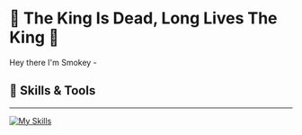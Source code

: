 # 👑 The King Is Dead, Long Lives The King 👑

Hey there I'm Smokey - 

## 🚀 Skills & Tools
---
[![My Skills](https://skillicons.dev/icons?i=c,cpp,cmake,discord,dotnet,github,idea,java,linkedin,linux,matlab,powershell,py,raspberrypi,scala,sketchup,vscode,vue)](https://skillicons.dev)